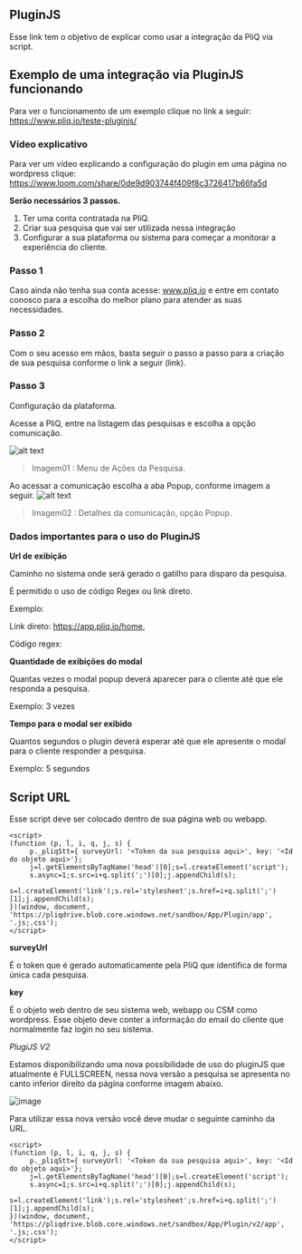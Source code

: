 ## PluginJS

Esse link tem o objetivo de explicar como usar a integração da PliQ via script.

## Exemplo de uma integração via PluginJS funcionando

Para ver o funcionamento de um exemplo clique no link a seguir: https://www.pliq.io/teste-pluginjs/

### Vídeo explicativo

Para ver um vídeo explicando a configuração do plugin em uma página no wordpress clique: https://www.loom.com/share/0de9d903744f409f8c3726417b66fa5d

**Serão necessários 3 passos.**

1. Ter uma conta contratada na PliQ.
2. Criar sua pesquisa que vai ser utilizada nessa integração
3. Configurar a sua plataforma ou sistema para começar a monitorar a experiência do cliente.

### Passo 1
Caso ainda não tenha sua conta acesse: www.pliq.io e entre em contato conosco para a escolha do melhor plano para atender as suas necessidades.

### Passo 2
Com o seu acesso em mãos, basta seguir o passo a passo para a criação de sua pesquisa conforme o link a seguir (link).

### Passo 3
Configuração da plataforma.

Acesse a PliQ, entre na listagem das pesquisas e escolha a opção comunicação.

![alt text](https://pliqdrive.blob.core.windows.net/pliqdrive/Help/pliq-menu-pesquisa.png)

> Imagem01 : Menu de Ações da Pesquisa.

Ao acessar a comunicação escolha a aba Popup, conforme imagem a seguir.
![alt text](https://pliqdrive.blob.core.windows.net/pliqdrive/Help/pliq-comunicacao-popup.png)

> Imagem02 : Detalhes da comunicação, opção Popup.

### Dados importantes para o uso do PluginJS

**Url de exibição** 

Caminho no sistema onde será gerado o gatilho para disparo da pesquisa.

É permitido o uso de código Regex ou link direto.

Exemplo: 

Link direto: https://app.pliq.io/home, 

Código regex: 


**Quantidade de exibições do modal** 

Quantas vezes o modal popup deverá aparecer para o cliente até que ele responda a pesquisa.

Exemplo: 3 vezes

**Tempo para o modal ser exibido** 

Quantos segundos o plugin deverá esperar até que ele apresente o modal para o cliente responder a pesquisa.

Exemplo: 5 segundos

## Script URL

Esse script deve ser colocado dentro de sua página web ou webapp. 

```
<script>
(function (p, l, i, q, j, s) {
     p._pliqStt={ surveyUrl: '<Token da sua pesquisa aqui>', key: '<Id do objeto aqui>'};
     j=l.getElementsByTagName('head')[0];s=l.createElement('script');
     s.async=1;s.src=i+q.split(';')[0];j.appendChild(s);
     s=l.createElement('link');s.rel='stylesheet';s.href=i+q.split(';')[1];j.appendChild(s);
})(window, document, 'https://pliqdrive.blob.core.windows.net/sandbox/App/Plugin/app', '.js;.css');
</script>
```

**surveyUrl** 

É o token que é gerado automaticamente pela PliQ que identifica de forma única cada pesquisa. 


**key** 

É o objeto web dentro de seu sistema web, webapp ou CSM como wordpress. Esse objeto deve conter a informação do email do cliente que normalmente faz login no seu sistema.

*PlugiJS V2*

Estamos disponibilizando uma nova possibilidade de uso do pluginJS que atualmente é FULLSCREEN, nessa nova versão a pesquisa se apresenta no canto inferior direito da página conforme imagem abaixo.

![image](https://user-images.githubusercontent.com/790876/165365038-47e1bb5b-c606-4d46-8019-5bb63db3d681.png)

Para utilizar essa nova versão você deve mudar o seguinte caminho da URL.

```
<script>
(function (p, l, i, q, j, s) {
     p._pliqStt={ surveyUrl: '<Token da sua pesquisa aqui>', key: '<Id do objeto aqui>'};
     j=l.getElementsByTagName('head')[0];s=l.createElement('script');
     s.async=1;s.src=i+q.split(';')[0];j.appendChild(s);
     s=l.createElement('link');s.rel='stylesheet';s.href=i+q.split(';')[1];j.appendChild(s);
})(window, document, 'https://pliqdrive.blob.core.windows.net/sandbox/App/Plugin/v2/app', '.js;.css');
</script>
```
